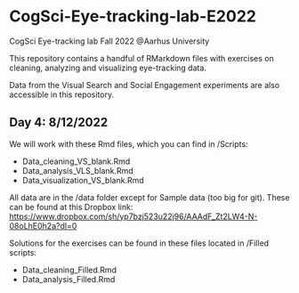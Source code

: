# CogSci-Eye-tracking-lab-E2022
CogSci Eye-tracking lab Fall 2022 @Aarhus University

This repository contains a handful of RMarkdown files with exercises on cleaning, analyzing and visualizing eye-tracking data.

Data from the Visual Search and Social Engagement experiments are also accessible in this repository.

## Day 4: 8/12/2022

We will work with these Rmd files, which you can find in /Scripts:
- Data_cleaning_VS_blank.Rmd
- Data_analysis_VLS_blank.Rmd
- Data_visualization_VS_blank.Rmd

All data are in the /data folder except for Sample data (too big for git). These can be found at this Dropbox link: https://www.dropbox.com/sh/yp7bzj523u22j96/AAAdF_Zt2LW4-N-08oLhE0h2a?dl=0

Solutions for the exercises can be found in these files located in /Filled scripts:
- Data_cleaning_Filled.Rmd
- Data_analysis_Filled.Rmd
